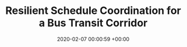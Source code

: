 ---
layout: post
title:  "Resilient Schedule Coordination for a Bus Transit Corridor"
date:   2020-02-07 00:00:59 +00:00
image: images/empty.png
categories: research
description: Public transportation, Resilience
authors: Xiongfei Lai, Jing Teng, Paul Schonfeld, Lu Ling
venue: Journal of Advanced Transportation (2020)
paper: https://www.hindawi.com/journals/jat/2020/5398298/
---